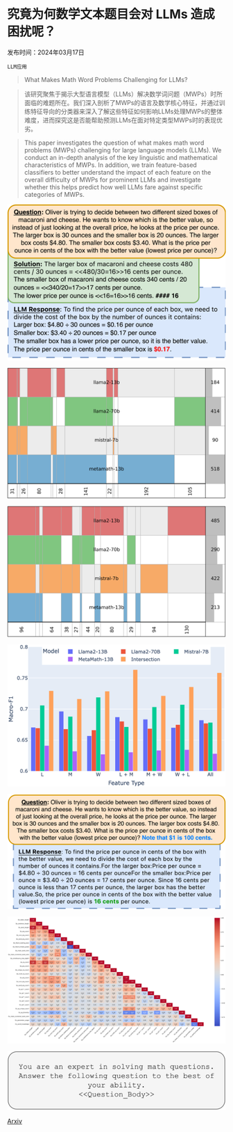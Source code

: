 # 究竟为何数学文本题目会对 LLMs 造成困扰呢？

发布时间：2024年03月17日

`LLM应用`

> What Makes Math Word Problems Challenging for LLMs?

> 该研究聚焦于揭示大型语言模型（LLMs）解决数学词问题（MWPs）时所面临的难题所在。我们深入剖析了MWPs的语言及数学核心特征，并通过训练特征导向的分类器来深入了解这些特征如何影响LLMs处理MWPs的整体难度，进而探究这是否能帮助预测LLMs在面对特定类型MWPs时的表现优劣。

> This paper investigates the question of what makes math word problems (MWPs) challenging for large language models (LLMs). We conduct an in-depth analysis of the key linguistic and mathematical characteristics of MWPs. In addition, we train feature-based classifiers to better understand the impact of each feature on the overall difficulty of MWPs for prominent LLMs and investigate whether this helps predict how well LLMs fare against specific categories of MWPs.

![究竟为何数学文本题目会对 LLMs 造成困扰呢？](../../../paper_images/2403.11369/fig_sample_question_v2.png)

![究竟为何数学文本题目会对 LLMs 造成困扰呢？](../../../paper_images/2403.11369/fig_venn_correct_v2.png)

![究竟为何数学文本题目会对 LLMs 造成困扰呢？](../../../paper_images/2403.11369/fig_venn_incorrect_v2.png)

![究竟为何数学文本题目会对 LLMs 造成困扰呢？](../../../paper_images/2403.11369/fig_ablation.png)

![究竟为何数学文本题目会对 LLMs 造成困扰呢？](../../../paper_images/2403.11369/fig_revised_question.png)

![究竟为何数学文本题目会对 LLMs 造成困扰呢？](../../../paper_images/2403.11369/fig_feature_correlation_v2.png)

![究竟为何数学文本题目会对 LLMs 造成困扰呢？](../../../paper_images/2403.11369/fig_prompt_template.png)

[Arxiv](https://arxiv.org/abs/2403.11369)